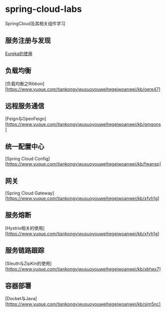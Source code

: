 # spring-cloud-labs
SpringCloud及其相关组件学习
## 服务注册与发现
[Eureka的使用](https://www.yuque.com/tiankongyiwusuoyouweihegeiwoanwei/kb/lbbq91)

## 负载均衡
[负载均衡之Ribbon][https://www.yuque.com/tiankongyiwusuoyouweihegeiwoanwei/kb/oere47]

## 远程服务通信
[Feign与OpenFeign][https://www.yuque.com/tiankongyiwusuoyouweihegeiwoanwei/kb/gmgons]

## 统一配置中心
[Spring Cloud Config][https://www.yuque.com/tiankongyiwusuoyouweihegeiwoanwei/kb/fwansp]

## 网关
[Spring Cloud Gateway][https://www.yuque.com/tiankongyiwusuoyouweihegeiwoanwei/kb/xfyh1g]

## 服务熔断
[Hystrix相关的使用][https://www.yuque.com/tiankongyiwusuoyouweihegeiwoanwei/kb/xfyh1g]

## 服务链路跟踪
[Sleuth与ZipKin的使用][https://www.yuque.com/tiankongyiwusuoyouweihegeiwoanwei/kb/xbhex7]


## 容器部署
[Docket与Java][https://www.yuque.com/tiankongyiwusuoyouweihegeiwoanwei/kb/sim5nc]
